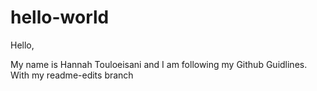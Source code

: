 # hello-world

Hello,

My name is Hannah Touloeisani and I am following my Github Guidlines. With my readme-edits branch
